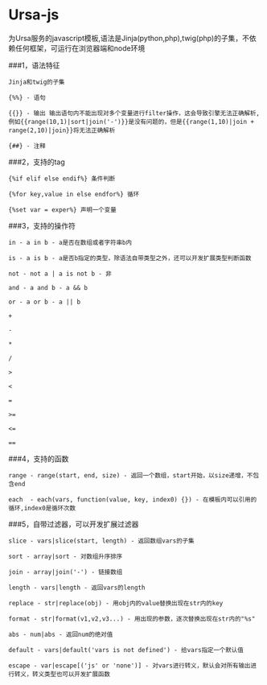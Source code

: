 Ursa-js
=======

为Ursa服务的javascript模板,语法是Jinja(python,php),twig(php)的子集，不依赖任何框架，可运行在浏览器端和node环境

###1，语法特征

    Jinja和twig的子集

    {%%} - 语句

    {{}} - 输出 输出语句内不能出现对多个变量进行filter操作，这会导致引擎无法正确解析,例如{{range(10,1)|sort|join('-')}}是没有问题的，但是{{range(1,10)|join + range(2,10)|join}}将无法正确解析

    {##} - 注释


###2，支持的tag

    {%if elif else endif%} 条件判断

    {%for key,value in else endfor%} 循环

    {%set var = exper%} 声明一个变量

###3，支持的操作符

    in - a in b - a是否在数组或者字符串b内 

    is - a is b - a是否b指定的类型，除语法自带类型之外，还可以开发扩展类型判断函数

    not - not a | a is not b - 非

    and - a and b - a && b

    or - a or b - a || b

    +

    -

    *

    /

    >

    <

    =

    >=

    <=

    ==

###4，支持的函数

    range - range(start, end, size) - 返回一个数组，start开始，以size递增，不包含end

    each  - each(vars, function(value, key, index0) {}) - 在模板内可以引用的循环,index0是循环次数

###5，自带过滤器，可以开发扩展过滤器

    slice - vars|slice(start, length) - 返回数组vars的子集

    sort - array|sort - 对数组升序排序

    join - array|join('-') - 链接数组

    length - vars|length - 返回vars的length

    replace - str|replace(obj) - 用obj内的value替换出现在str内的key

    format - str|format(v1,v2,v3...) - 用出现的参数，逐次替换出现在str内的"%s"

    abs - num|abs - 返回num的绝对值

    default - vars|default('vars is not defined') - 给vars指定一个默认值

    escape - var|escape[('js' or 'none')] - 对vars进行转义，默认会对所有输出进行转义，转义类型也可以开发扩展函数






